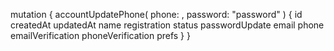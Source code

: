 mutation {
    accountUpdatePhone(
        phone: ,
        password: "password"
    ) {
        id
        createdAt
        updatedAt
        name
        registration
        status
        passwordUpdate
        email
        phone
        emailVerification
        phoneVerification
        prefs
    }
}